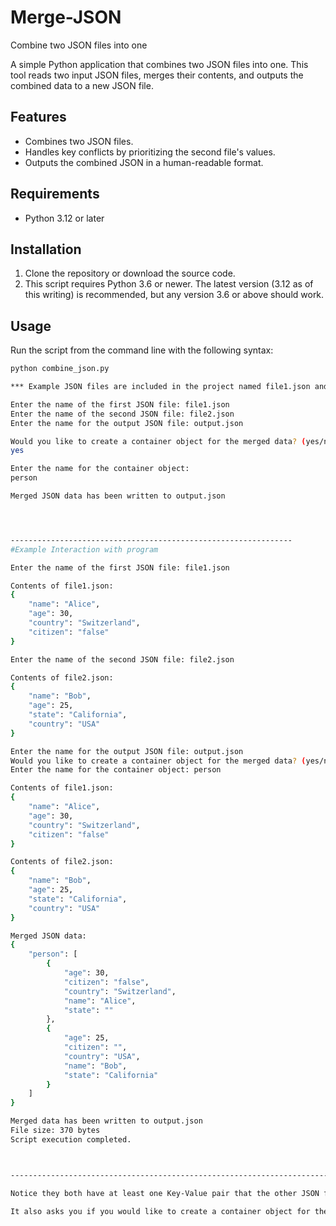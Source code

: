 # Merge-JSON
Combine two JSON files into one

A simple Python application that combines two JSON files into one. This tool reads two input JSON files, merges their contents, and outputs the combined data to a new JSON file.

## Features

- Combines two JSON files.
- Handles key conflicts by prioritizing the second file's values.
- Outputs the combined JSON in a human-readable format.

## Requirements

- Python 3.12 or later

## Installation

1. Clone the repository or download the source code.
2. This script requires Python 3.6 or newer. The latest version (3.12 as of this writing) is recommended, but any version 3.6 or above should work.

## Usage

Run the script from the command line with the following syntax:

```bash
python combine_json.py

*** Example JSON files are included in the project named file1.json and file2.json

Enter the name of the first JSON file: file1.json
Enter the name of the second JSON file: file2.json
Enter the name for the output JSON file: output.json

Would you like to create a container object for the merged data? (yes/no):
yes

Enter the name for the container object:
person

Merged JSON data has been written to output.json




---------------------------------------------------------------
#Example Interaction with program

Enter the name of the first JSON file: file1.json 

Contents of file1.json:
{
    "name": "Alice",
    "age": 30,
    "country": "Switzerland",
    "citizen": "false"
}

Enter the name of the second JSON file: file2.json 

Contents of file2.json:
{
    "name": "Bob",
    "age": 25,
    "state": "California",
    "country": "USA"
}

Enter the name for the output JSON file: output.json
Would you like to create a container object for the merged data? (yes/no): yes
Enter the name for the container object: person

Contents of file1.json:
{
    "name": "Alice",
    "age": 30,
    "country": "Switzerland",
    "citizen": "false"
}

Contents of file2.json:
{
    "name": "Bob",
    "age": 25,
    "state": "California",
    "country": "USA"
}

Merged JSON data:
{
    "person": [
        {
            "age": 30,
            "citizen": "false",
            "country": "Switzerland",
            "name": "Alice",
            "state": ""
        },
        {
            "age": 25,
            "citizen": "",
            "country": "USA",
            "name": "Bob",
            "state": "California"
        }
    ]
}

Merged data has been written to output.json
File size: 370 bytes
Script execution completed.



------------------------------------------------------------------------------------------------------------

Notice they both have at least one Key-Value pair that the other JSON file does not have. The program will combine any missing keys the other JSON file object does not have and will leave the value blank.

It also asks you if you would like to create a container object for the merged data. 

